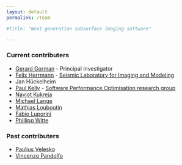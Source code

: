 ```yaml
---
layout: default
permalink: /team

#title: "Next generation subsurface imaging software"

---
```


### Current contributers

* [Gerard Gorman](http://www.imperial.ac.uk/people/g.gorman) - Principal investigator
* [Felix Herrmann](https://www.slim.eos.ubc.ca/felix) - [Seismic Laboratory for Imaging and Modeling](https://www.slim.eos.ubc.ca)
* Jan Hückelheim
* [Paul Kelly](http://www.doc.ic.ac.uk/~phjk/) - [Software Performance Optimisation research group](https://wwwhomes.doc.ic.ac.uk/~phjk/SPO-Webpages/index.html)
* [Navjot Kukreja](https://github.com/navjotk)
* [Michael Lange](http://www.imperial.ac.uk/people/michael.lange)
* [Mathias Louboutin](https://www.slim.eos.ubc.ca/content/mathias-louboutin)
* [Fabio Luporini](https://www.doc.ic.ac.uk/~fl1612)
* [Phillipp Witte](https://github.com/philippwitte)

### Past contributers
* [Paulius Velesko](https://github.com/pvelesko)
* [Vincenzo Pandolfo](https://github.com/vincepandolfo)
